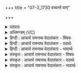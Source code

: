 +++
title = "07-3_1730 वच्यन्ते वाम्"

+++
<details><summary>पदपाठः</summary>

व꣣च्य꣡न्ते꣢। वा꣣म्। ककुहा꣡सः꣢। जू꣣र्णा꣡या꣢म्। अ꣡धि꣢꣯। वि꣣ष्ट꣡पि꣢। यत्। वा꣣म्। र꣡थः꣢꣯। वि꣡भिः꣢꣯। प꣡ता꣢꣯त्। १७३०।
</details>

<details><summary>अधिमन्त्रम् (VC)</summary>

- अश्विनौ
- प्रस्कण्वः काण्वः
- गायत्री
- षड्जः
</details>

<details><summary>हिन्दी : आचार्य रामनाथ वेदालंकार - विषयः</summary>

आगे मन और आत्मा का महत्त्व कहा गया है।
</details>

<details><summary>हिन्दी : आचार्य रामनाथ वेदालंकार - पदार्थः</summary>

पदार्थान्वय -  हे मन और आत्मा रूप अश्वी-युगल ! (वाम्) तुम दोनों के (ककुहासः) महान् स्तोत्र (वच्यन्ते) गान किये जाते हैं, (यत्) क्योंकि (जूर्णायाम्) वृद्ध (विष्टपि अधि) अवस्था में भी (विभिः) इन्द्रिय-रूप अश्वों द्वारा (वाम्) तुम्हारा (रथः) शरीररूप रथ (पतात्) चलता है ॥३॥
</details>

<details><summary>हिन्दी : आचार्य रामनाथ वेदालंकार - भावार्थः</summary>

भावार्थ -  वृद्धावस्था में भी जो शरीर भली-भाँति कार्य करता है,वह सब प्राण-अपान सहित मन और आत्मा का ही प्रताप है ॥३॥
</details>

<details><summary>संस्कृत : आचार्य रामनाथ वेदालंकार - विषयः</summary>

अथ मनआत्मनोर्महत्त्वमुच्यते।
</details>

<details><summary>संस्कृत : आचार्य रामनाथ वेदालंकार - पदार्थः</summary>

पदार्थान्वय -  हे अश्विनौ मनआत्मानौ ! (वाम्) युवयोः (ककुहासः) महान्तः स्तोमाः (वच्यन्ते) उच्यन्ते, (यत्) यतः (जूर्णायाम्) जीर्णायाम्,वृद्धायाम् (विष्टपि अधि) अवस्थायामपि (विभिः) इन्द्रियरूपैः अश्वैः (वाम्) युवयोः (रथः) देहरथः (पतात्) गच्छति।[ककुहासः,ककुह इति महन्नामसु पठितम्। निघं० ३।३। वच्यन्ते,सम्प्रसारणाच्च अ० ६।१।१०८ इत्यत्र ‘वा छन्दसि’ अ० ६।१।१०६ इत्यनुवृत्तेः पूर्वरूपाभावाद् यणादेशः। विष्टप् इति निरुक्ते (२।१४) द्युलोकवाचकोऽपि सन् अत्र आयुरवस्थाविशेषवाचको बोध्यः। विभिः वयन्ति गच्छन्तीति वयः अश्वाः,वी गत्यादिषु। पतात्,पत्लृ धातोर्लेटि रूपम्]॥३॥२
</details>

<details><summary>संस्कृत : आचार्य रामनाथ वेदालंकार - भावार्थः</summary>

भावार्थ -  वृद्धावस्थायामपि यच्छरीरं सम्यक् कार्यं करोति स सर्वोऽपि प्राणापानसहचरितयोर्मनआत्मनोरेव प्रतापः ॥३॥
</details>